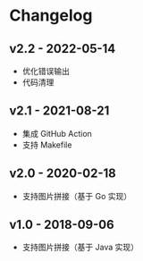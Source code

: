 # Changelog

## v2.2 - 2022-05-14

- 优化错误输出
- 代码清理

## v2.1 - 2021-08-21

- 集成 GitHub Action
- 支持 Makefile

## v2.0 - 2020-02-18

- 支持图片拼接（基于 Go 实现）

## v1.0 - 2018-09-06

- 支持图片拼接（基于 Java 实现）
